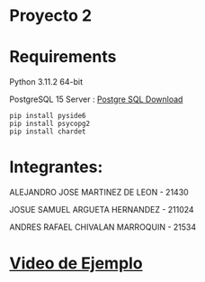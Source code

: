 # Proyecto 2
# Requirements
Python 3.11.2 64-bit

PostgreSQL 15 Server : [Postgre SQL Download](https://www.postgresql.org/download/windows/)
```
pip install pyside6
pip install psycopg2
pip install chardet
```
# Integrantes:
ALEJANDRO JOSE MARTINEZ DE LEON    -  21430

JOSUE SAMUEL ARGUETA HERNANDEZ     -  211024

ANDRES RAFAEL CHIVALAN MARROQUIN   -  21534

# [Video de Ejemplo](https://youtu.be/QwPRf8H4bd4)
